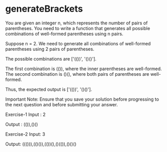 # generateBrackets

You are given an integer n, which represents the number of pairs of parentheses. You need to write a function that generates all possible combinations of well-formed parentheses using n pairs.

Suppose n = 2. We need to generate all combinations of well-formed parentheses using 2 pairs of parentheses.

The possible combinations are ['(())', '()()'].

The first combination is (()), where the inner parentheses are well-formed. The second combination is ()(), where both pairs of parentheses are well-formed.

Thus, the expected output is ['(())', '()()'].

Important Note: Ensure that you save your solution before progressing to the next question and before submitting your answer.

Exercise-1 Input : 2

Output : (()),()()

Exercise-2 Input: 3

Output: ((())),(()()),(())(),()(()),()()()
